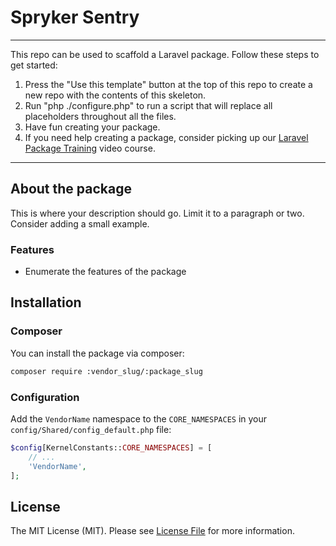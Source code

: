 # Spryker Sentry

<!--delete-->
---
This repo can be used to scaffold a Laravel package. Follow these steps to get started:

1. Press the "Use this template" button at the top of this repo to create a new repo with the contents of this skeleton.
2. Run "php ./configure.php" to run a script that will replace all placeholders throughout all the files.
3. Have fun creating your package.
4. If you need help creating a package, consider picking up our <a href="https://laravelpackage.training">Laravel Package Training</a> video course.
---
<!--/delete-->

## About the package
This is where your description should go. Limit it to a paragraph or two. Consider adding a small example.

### Features
- Enumerate the features of the package

## Installation
### Composer
You can install the package via composer:

```bash
composer require :vendor_slug/:package_slug
```

### Configuration
Add the `VendorName` namespace to the `CORE_NAMESPACES` in your `config/Shared/config_default.php` file:

```php
$config[KernelConstants::CORE_NAMESPACES] = [
    // ...
    'VendorName',
];
```

## License

The MIT License (MIT). Please see [License File](LICENSE.md) for more information.
